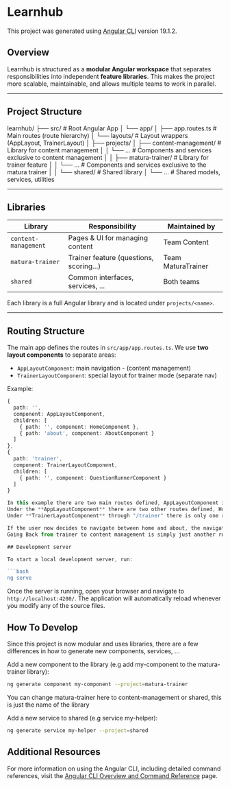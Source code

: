 # Learnhub

This project was generated using [Angular CLI](https://github.com/angular/angular-cli) version 19.1.2.

## Overview

Learnhub is structured as a **modular Angular workspace** that separates responsibilities into independent **feature libraries**. This makes the project more scalable, maintainable, and allows multiple teams to work in parallel.

---

## Project Structure

learnhub/
├── src/                             # Root Angular App
│   └── app/
│       ├── app.routes.ts            # Main routes (route hierarchy)
│       └── layouts/                 # Layout wrappers (AppLayout, TrainerLayout)
│
├── projects/
│   ├── content-management/          # Library for content management
│   │   └── ...                      # Components and services exclusive to content management
│
│   ├── matura-trainer/              # Library for trainer feature
│   │   └── ...                      # Components and services exclusive to the matura trainer
│
│   └── shared/                      # Shared library
│       └── ...                      # Shared models, services, utilities



---

## Libraries

| Library              | Responsibility                          | Maintained by       |
|----------------------|-----------------------------------------|---------------------|
| `content-management` | Pages & UI for managing content         | Team Content        |
| `matura-trainer`     | Trainer feature (questions, scoring...) | Team MaturaTrainer  |
| `shared`             | Common interfaces, services, ...        | Both teams          |

Each library is a full Angular library and is located under `projects/<name>`.

---

## Routing Structure

The main app defines the routes in `src/app/app.routes.ts`. We use **two layout components** to separate areas:

- `AppLayoutComponent`: main navigation - (content management)
- `TrainerLayoutComponent`: special layout for trainer mode (separate nav)

Example:

```ts
{
  path: '',
  component: AppLayoutComponent,
  children: [
    { path: '', component: HomeComponent },
    { path: 'about', component: AboutComponent }
  ]
},
{
  path: 'trainer',
  component: TrainerLayoutComponent,
  children: [
    { path: '', component: QuestionRunnerComponent }
  ]
}

In this example there are two main routes defined, AppLayoutComponent in "/" and TrainerLayoutComponent in "/trainer"
Under the **AppLayoutComponent** there are two other routes defined, Home through "/" and About through "/about".
Under **TrainerLayoutComponent** through "/trainer" there is only one route defined, QuestionRunner through "/".

If the user now decides to navigate between home and about, the navigation bar **doesn't change**. But if they decide to go to the trainer route, the navigation changes to what is defined in the **TrainerLayoutComponent**!
Going Back from trainer to content management is simply just another routerlink to "/".

## Development server

To start a local development server, run:

```bash
ng serve
```

Once the server is running, open your browser and navigate to `http://localhost:4200/`. The application will automatically reload whenever you modify any of the source files.


## How To Develop

Since this project is now modular and uses libraries, there are a few differences in how to generate new components, services, ...

Add a new component to the library (e.g add my-component to the matura-trainer library):

```bash
ng generate component my-component --project=matura-trainer
```

You can change matura-trainer here to content-management or shared, this is just the name of the library

Add a new service to shared (e.g service my-helper):

```bash
ng generate service my-helper --project=shared
```

## Additional Resources

For more information on using the Angular CLI, including detailed command references, visit the [Angular CLI Overview and Command Reference](https://angular.dev/tools/cli) page.
